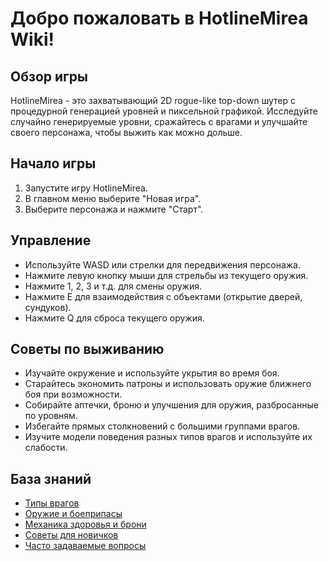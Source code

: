 # Добро пожаловать в HotlineMirea Wiki!

## Обзор игры
HotlineMirea - это захватывающий 2D rogue-like top-down шутер с процедурной генерацией уровней и пиксельной графикой. Исследуйте случайно генерируемые уровни, сражайтесь с врагами и улучшайте своего персонажа, чтобы выжить как можно дольше.

## Начало игры
1. Запустите игру HotlineMirea.
2. В главном меню выберите "Новая игра".
3. Выберите персонажа и нажмите "Старт".

## Управление
- Используйте WASD или стрелки для передвижения персонажа.
- Нажмите левую кнопку мыши для стрельбы из текущего оружия.
- Нажмите 1, 2, 3 и т.д. для смены оружия.
- Нажмите E для взаимодействия с объектами (открытие дверей, сундуков).
- Нажмите Q для сброса текущего оружия.

## Советы по выживанию
- Изучайте окружение и используйте укрытия во время боя.
- Старайтесь экономить патроны и использовать оружие ближнего боя при возможности.
- Собирайте аптечки, броню и улучшения для оружия, разбросанные по уровням.
- Избегайте прямых столкновений с большими группами врагов.
- Изучите модели поведения разных типов врагов и используйте их слабости.

## База знаний
- [Типы врагов](enemy_types.md)
- [Оружие и боеприпасы](weapons_and_ammo.md)
- [Механика здоровья и брони](health_and_armor.md)
- [Советы для новичков](tips_for_beginners.md)
- [Часто задаваемые вопросы](faq.md)
